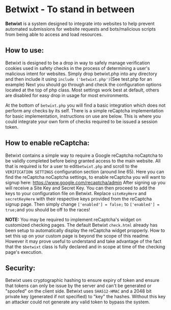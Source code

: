 Betwixt \- To stand in between
=======


**Betwixt** is a system designed to integrate into websites to help prevent automated submissions for website requests and bots/malicious scripts from being able to access and load resources.

**How to use:**
-----------
Betwixt is designed to be a drop in way to safely manage verification cookies used in safety checks in the process of determining a user's malicious intent for websites.
Simply drop betwixt.php into any directory and then include it using `include ('betwixt.php')`(See test.php for an example)
Next you should go through and check the configuration options located at the top of php class. Most settings work best at default, others are disabled for easy drop in usage for most environments.

At the bottom of `betwixt.php` you will find a basic integration which does not perform any checks by its self. There is a simple reCaptcha implementation for basic implementation, instructions on use are below. This is where you could integrate your own form of checks required to be issued a session token.



**How to enable reCaptcha:**
-----------
Betwixt contains a simple way to require a Google reCaptcha noCaptcha to be validly completed before being granted access to the main website. All that is required is for a user to edit`betwixt.php` and scroll to the `VERIFICATION SETTINGS` configuration section (around line 65).
Here you can find the reCaptcha noCaptcha settings, to enable reCaptcha you will want to signup here: https://www.google.com/recaptcha/admin
After signing up you will receive a Site Key and Secret Key. You can then proceed to add the keys to your configuration file on Betwixt. Replace `siteKeyHere` and `secretKeyHere` with their respective keys provided from the reCaptcha signup page.
Then simply change `['enabled'] = false;` to `['enabled'] = true;`and you should be off to the races!

**NOTE:** You may be required to implement reCaptcha's widget on customized checking pages. The default Betwixt `check.html` already has been setup to automatically display the reCaptcha widget propperly. How to set this up on your custom page is beyond the scope of this readme. However it may prove useful to understand and take advantage of the fact that the `$betwixt` class is fully declared and in scope at time of the checking page's execution.


**Security:**
---------
Betwixt uses cryptographic hashing to ensure expiry of token and ensure that tokens can only be issue by the server and can't be generated or "spoofed" on the client side. Betwixt uses `SHA512-HMAC` and a 2048 bit private key (generated if not specified) to "key" the hashes. Without this key an attacker could not generate any valid token to bypass the system. 
